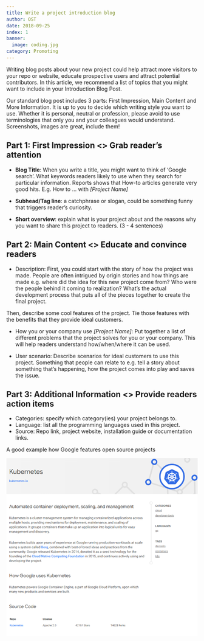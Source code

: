 ```yaml
---
title: Write a project introduction blog 
author: OST
date: 2018-09-25
index: 1
banner:
  image: coding.jpg
category: Promoting 
---
```


Writing blog posts about your new project could help attract more visitors to your repo or website, educate prospective users and attract potential contributors. In this article, we recommend a list of topics that you might want to include in your Introduction Blog Post. 

Our standard blog post includes 3 parts: First Impression, Main Content and More Information. It is up to you to decide which writing style you want to use. Whether it is personal, neutral or profession, please avoid to use terminologies that only you and your colleagues would understand. Screenshots, images are great, include them! 

## Part 1: First Impression <> Grab reader’s attention 
* **Blog Title**: When you write a title, you might want to think of ‘Google search’. What keywords readers likely to use when they search for particular information. Reports shows that How-to articles generate very good hits.
E.g. How to ... with *[Project Name]*

* **Subhead/Tag line**: a catchphrase or slogan, could be something funny that triggers reader’s curiosity. 

* **Short overview**: explain what is your project about and the reasons why you want to share this project to readers. (3 - 4 sentences)
 
## Part 2: Main Content <> Educate and convince readers 
* Description: First, you could start with the story of how the project was made. People are often intrigued by origin stories and how things are made e.g. where did the idea for this new project come from? Who were the people behind it coming to realization? What’s the actual development process that puts all of the pieces together to create the final project. 

Then, describe some cool features of the project. Tie those features with the benefits that they provide ideal customers. 

* How you or your company use *[Project Name]*: Put together a list of different problems that the project solves for you or your company. This will help readers understand how/when/where it can be used. 

* User scenario: Describe scenarios for ideal customers to use this project. Something that people can relate to e.g. tell a story about something that’s happening, how the project comes into play and saves the issue. 

## Part 3: Additional Information <> Provide readers action items
* Categories: specify which category(ies) your project belongs to. 
* Language: list all the programming languages used in this project. 
* Source: Repo link, project website, installation guide or documentation links.

A good example how Google features open source projects 

![Example](/assets/img/kubernetes.png)

